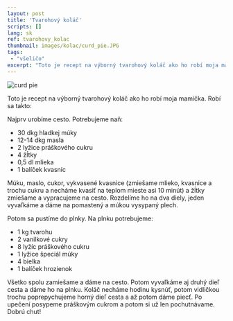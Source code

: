 ```yaml
---
layout: post
title: 'Tvarohový koláč'
scripts: []
lang: sk
ref: tvarohovy_kolac
thumbnail: images/kolac/curd_pie.JPG
tags:
 - "všeličo"
excerpt: "Toto je recept na výborný tvarohový koláč ako ho robí moja mamička. Robí sa takto:"
---
```

<img alt="curd pie" src="{{site.baseurl}}/images/kolac/curd_pie.JPG" />

Toto je recept na výborný tvarohový koláč ako ho robí moja mamička. Robí sa takto:

Najprv urobíme cesto. Potrebujeme naň:

 - 30 dkg hladkej múky
 - 12-14 dkg masla 
 - 2 lyžice práškového cukru
 - 4 žĺtky
 - 0,5 dl mlieka
 - 1 balíček kvasníc
 
Múku, maslo, cukor, vykvasené kvasnice (zmiešame mlieko, kvasnice a trochu cukru a necháme kvasiť na teplom mieste asi 10 minút) a žĺtky zmiešame a vypracujeme na cesto. Rozdelíme ho na dva diely, jeden vyvaľkáme a dáme na pomastený a múkou vysypaný plech.

Potom sa pustíme do plnky. Na plnku potrebujeme:

 - 1 kg tvarohu
 - 2 vanilkové cukry
 - 8 lyžíc práškového cukru
 - 1 lyžice špeciál múky
 - 4 bielka
 - 1 balíček hrozienok

Všetko spolu zamiešame a dáme na cesto. Potom vyvaľkáme aj druhý dieľ cesta a dáme ho na plnku. Koláč necháme hodinu kysnúť, potom vidličkou trochu poprepychujeme horný dieľ cesta a až potom dáme piecť. Po upečení posypeme práškovým cukrom a potom si už len pochutnávame. Dobrú chut!
